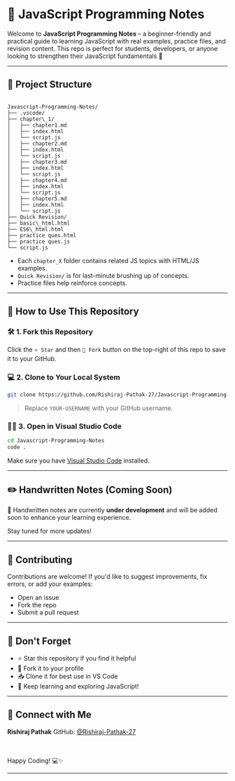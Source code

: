 <p align="center">
  <h1>📘 JavaScript Programming Notes</h1>
</p>

Welcome to **JavaScript Programming Notes** – a beginner-friendly and practical guide to learning JavaScript with real examples, practice files, and revision content. This repo is perfect for students, developers, or anyone looking to strengthen their JavaScript fundamentals 🚀

---


## 📂 Project Structure

```

Javascript-Programming-Notes/
├── .vscode/
├── chapter\_1/
│   ├── chapter1.md
│   ├── index.html
│   └── script.js
│   ├── chapter2.md
│   ├── index.html
│   └── script.js
│   ├── chapter3.md
│   ├── index.html
│   └── script.js
│   ├── chapter4.md
│   ├── index.html
│   └── script.js
│   ├── chapter5.md
│   ├── index.html
│   └── script.js
├── Quick Revision/
├── basic\_html.html
├── ES6\_html.html
├── practice ques.html
├── practice ques.js
└── script.js

````

- Each `chapter_X` folder contains related JS topics with HTML/JS examples.
- `Quick Revision/` is for last-minute brushing up of concepts.
- Practice files help reinforce concepts.

---

## 🚀 How to Use This Repository

### 🛠️ 1. Fork this Repository

Click the `⭐ Star` and then `🍴 Fork` button on the top-right of this repo to save it to your GitHub.

### 💻 2. Clone to Your Local System

```bash
git clone https://github.com/Rishiraj-Pathak-27/Javascript-Programming-Notes.git
````

> Replace `YOUR-USERNAME` with your GitHub username.

### 🧑‍💻 3. Open in Visual Studio Code

```bash
cd Javascript-Programming-Notes
code .
```

Make sure you have [Visual Studio Code](https://code.visualstudio.com/) installed.

---

## ✏️ Handwritten Notes (Coming Soon)

📝 Handwritten notes are currently **under development** and will be added soon to enhance your learning experience.

Stay tuned for more updates!

---

## 🤝 Contributing

Contributions are welcome!
If you'd like to suggest improvements, fix errors, or add your examples:

* Open an issue
* Fork the repo
* Submit a pull request

---

## 📌 Don't Forget

* ⭐ Star this repository if you find it helpful
* 🍴 Fork it to your profile
* 📥 Clone it for best use in VS Code
* 🧠 Keep learning and exploring JavaScript!

---

## 📧 Connect with Me <br>

**Rishiraj Pathak**
GitHub: [@Rishiraj-Pathak-27](https://github.com/Rishiraj-Pathak-27) <br><br><br>



Happy Coding! 💻✨

---



